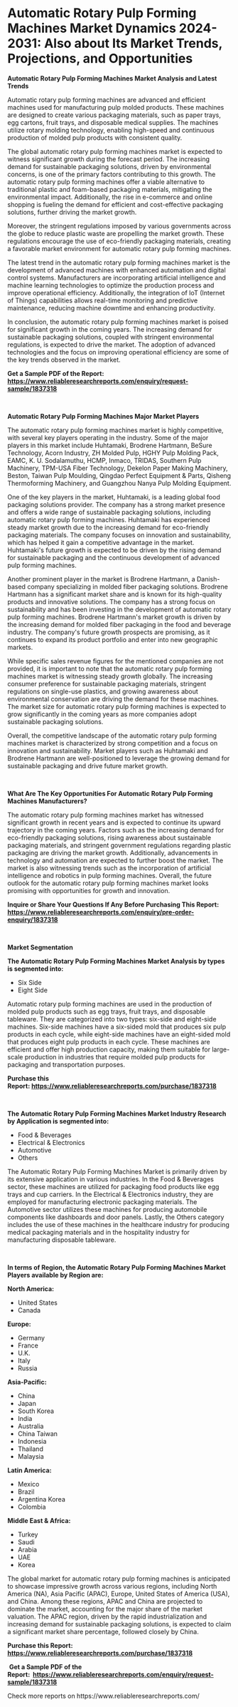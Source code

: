<p><h1>Automatic Rotary Pulp Forming Machines Market Dynamics 2024-2031: Also about Its Market Trends, Projections, and Opportunities</h1></p><p><strong>Automatic Rotary Pulp Forming Machines Market Analysis and Latest Trends</strong></p>
<p><p>Automatic rotary pulp forming machines are advanced and efficient machines used for manufacturing pulp molded products. These machines are designed to create various packaging materials, such as paper trays, egg cartons, fruit trays, and disposable medical supplies. The machines utilize rotary molding technology, enabling high-speed and continuous production of molded pulp products with consistent quality.</p><p>The global automatic rotary pulp forming machines market is expected to witness significant growth during the forecast period. The increasing demand for sustainable packaging solutions, driven by environmental concerns, is one of the primary factors contributing to this growth. The automatic rotary pulp forming machines offer a viable alternative to traditional plastic and foam-based packaging materials, mitigating the environmental impact. Additionally, the rise in e-commerce and online shopping is fueling the demand for efficient and cost-effective packaging solutions, further driving the market growth.</p><p>Moreover, the stringent regulations imposed by various governments across the globe to reduce plastic waste are propelling the market growth. These regulations encourage the use of eco-friendly packaging materials, creating a favorable market environment for automatic rotary pulp forming machines.</p><p>The latest trend in the automatic rotary pulp forming machines market is the development of advanced machines with enhanced automation and digital control systems. Manufacturers are incorporating artificial intelligence and machine learning technologies to optimize the production process and improve operational efficiency. Additionally, the integration of IoT (Internet of Things) capabilities allows real-time monitoring and predictive maintenance, reducing machine downtime and enhancing productivity.</p><p>In conclusion, the automatic rotary pulp forming machines market is poised for significant growth in the coming years. The increasing demand for sustainable packaging solutions, coupled with stringent environmental regulations, is expected to drive the market. The adoption of advanced technologies and the focus on improving operational efficiency are some of the key trends observed in the market.</p></p>
<p><strong>Get a Sample PDF of the Report:&nbsp; <a href="https://www.reliableresearchreports.com/enquiry/request-sample/1837318">https://www.reliableresearchreports.com/enquiry/request-sample/1837318</a></strong></p>
<p>&nbsp;</p>
<p><strong>Automatic Rotary Pulp Forming Machines Major Market Players</strong></p>
<p><p>The automatic rotary pulp forming machines market is highly competitive, with several key players operating in the industry. Some of the major players in this market include Huhtamaki, Brodrene Hartmann, BeSure Technology, Acorn Industry, ZH Molded Pulp, HGHY Pulp Molding Pack, EAMC, K. U. Sodalamuthu, HCMP, Inmaco, TRIDAS, Southern Pulp Machinery, TPM-USA Fiber Technology, Dekelon Paper Making Machinery, Beston, Taiwan Pulp Moulding, Qingdao Perfect Equipment & Parts, Qisheng Thermoforming Machinery, and Guangzhou Nanya Pulp Molding Equipment.</p><p>One of the key players in the market, Huhtamaki, is a leading global food packaging solutions provider. The company has a strong market presence and offers a wide range of sustainable packaging solutions, including automatic rotary pulp forming machines. Huhtamaki has experienced steady market growth due to the increasing demand for eco-friendly packaging materials. The company focuses on innovation and sustainability, which has helped it gain a competitive advantage in the market. Huhtamaki's future growth is expected to be driven by the rising demand for sustainable packaging and the continuous development of advanced pulp forming machines.</p><p>Another prominent player in the market is Brodrene Hartmann, a Danish-based company specializing in molded fiber packaging solutions. Brodrene Hartmann has a significant market share and is known for its high-quality products and innovative solutions. The company has a strong focus on sustainability and has been investing in the development of automatic rotary pulp forming machines. Brodrene Hartmann's market growth is driven by the increasing demand for molded fiber packaging in the food and beverage industry. The company's future growth prospects are promising, as it continues to expand its product portfolio and enter into new geographic markets.</p><p>While specific sales revenue figures for the mentioned companies are not provided, it is important to note that the automatic rotary pulp forming machines market is witnessing steady growth globally. The increasing consumer preference for sustainable packaging materials, stringent regulations on single-use plastics, and growing awareness about environmental conservation are driving the demand for these machines. The market size for automatic rotary pulp forming machines is expected to grow significantly in the coming years as more companies adopt sustainable packaging solutions.</p><p>Overall, the competitive landscape of the automatic rotary pulp forming machines market is characterized by strong competition and a focus on innovation and sustainability. Market players such as Huhtamaki and Brodrene Hartmann are well-positioned to leverage the growing demand for sustainable packaging and drive future market growth.</p></p>
<p>&nbsp;</p>
<p><strong>What Are The Key Opportunities For Automatic Rotary Pulp Forming Machines Manufacturers?</strong></p>
<p><p>The automatic rotary pulp forming machines market has witnessed significant growth in recent years and is expected to continue its upward trajectory in the coming years. Factors such as the increasing demand for eco-friendly packaging solutions, rising awareness about sustainable packaging materials, and stringent government regulations regarding plastic packaging are driving the market growth. Additionally, advancements in technology and automation are expected to further boost the market. The market is also witnessing trends such as the incorporation of artificial intelligence and robotics in pulp forming machines. Overall, the future outlook for the automatic rotary pulp forming machines market looks promising with opportunities for growth and innovation.</p></p>
<p><strong>Inquire or Share Your Questions If Any Before Purchasing This Report: <a href="https://www.reliableresearchreports.com/enquiry/pre-order-enquiry/1837318">https://www.reliableresearchreports.com/enquiry/pre-order-enquiry/1837318</a></strong></p>
<p>&nbsp;</p>
<p><strong>Market Segmentation</strong></p>
<p><strong>The Automatic Rotary Pulp Forming Machines Market Analysis by types is segmented into:</strong></p>
<p><ul><li>Six Side</li><li>Eight Side</li></ul></p>
<p><p>Automatic rotary pulp forming machines are used in the production of molded pulp products such as egg trays, fruit trays, and disposable tableware. They are categorized into two types: six-side and eight-side machines. Six-side machines have a six-sided mold that produces six pulp products in each cycle, while eight-side machines have an eight-sided mold that produces eight pulp products in each cycle. These machines are efficient and offer high production capacity, making them suitable for large-scale production in industries that require molded pulp products for packaging and transportation purposes.</p></p>
<p><strong>Purchase this Report:&nbsp;<a href="https://www.reliableresearchreports.com/purchase/1837318">https://www.reliableresearchreports.com/purchase/1837318</a></strong></p>
<p>&nbsp;</p>
<p><strong>The Automatic Rotary Pulp Forming Machines Market Industry Research by Application is segmented into:</strong></p>
<p><ul><li>Food & Beverages</li><li>Electrical & Electronics</li><li>Automotive</li><li>Others</li></ul></p>
<p><p>The Automatic Rotary Pulp Forming Machines Market is primarily driven by its extensive application in various industries. In the Food & Beverages sector, these machines are utilized for packaging food products like egg trays and cup carriers. In the Electrical & Electronics industry, they are employed for manufacturing electronic packaging materials. The Automotive sector utilizes these machines for producing automobile components like dashboards and door panels. Lastly, the Others category includes the use of these machines in the healthcare industry for producing medical packaging materials and in the hospitality industry for manufacturing disposable tableware.</p></p>
<p>&nbsp;</p>
<p><strong>In terms of Region, the Automatic Rotary Pulp Forming Machines Market Players available by Region are:</strong></p>
<p>
    <p> <strong> North America: </strong>
        <ul>
            <li>United States</li>
            <li>Canada</li>
        </ul>
        </p> 
    <p> <strong> Europe: </strong>
        <ul>
            <li>Germany</li>
            <li>France</li>
            <li>U.K.</li>
            <li>Italy</li>
            <li>Russia</li>
        </ul>
        </p> 
    <p> <strong> Asia-Pacific: </strong>
        <ul>
            <li>China</li>
            <li>Japan</li>
            <li>South Korea</li>
            <li>India</li>
            <li>Australia</li>
            <li>China Taiwan</li>
            <li>Indonesia</li>
            <li>Thailand</li>
            <li>Malaysia</li>
        </ul>
        </p> 
    <p> <strong> Latin America: </strong>
        <ul>
            <li>Mexico</li>
            <li>Brazil</li>
            <li>Argentina Korea</li>
            <li>Colombia</li>
        </ul>
        </p> 
    <p> <strong> Middle East & Africa: </strong>
        <ul>
            <li>Turkey</li>
            <li>Saudi</li>
            <li>Arabia</li>
            <li>UAE</li>
            <li>Korea</li>
        </ul>
    </p>
    </p>
<p><p>The global market for automatic rotary pulp forming machines is anticipated to showcase impressive growth across various regions, including North America (NA), Asia Pacific (APAC), Europe, United States of America (USA), and China. Among these regions, APAC and China are projected to dominate the market, accounting for the major share of the market valuation. The APAC region, driven by the rapid industrialization and increasing demand for sustainable packaging solutions, is expected to claim a significant market share percentage, followed closely by China.</p></p>
<p><strong>Purchase this Report: <a href="https://www.reliableresearchreports.com/purchase/1837318">https://www.reliableresearchreports.com/purchase/1837318</a></strong></p>
<p>&nbsp;<strong>Get a Sample PDF of the Report:&nbsp;&nbsp;<a href="https://www.reliableresearchreports.com/enquiry/request-sample/1837318">https://www.reliableresearchreports.com/enquiry/request-sample/1837318</a></strong></p>
<p><strong></strong></p>
<p>Check more reports on https://www.reliableresearchreports.com/</p>